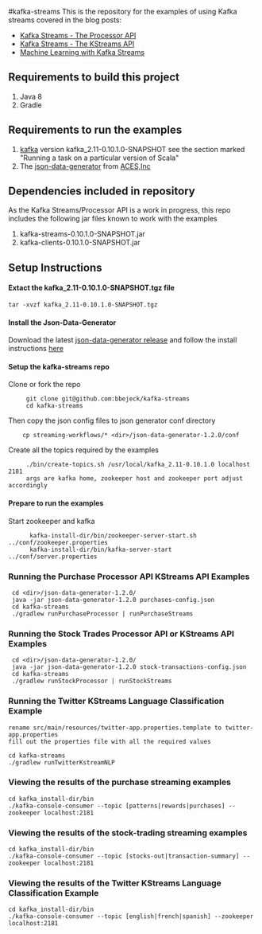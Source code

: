 #kafka-streams
This is the repository for the examples of using Kafka streams covered in the blog posts: 

 *   [Kafka Streams - The Processor API](http://codingjunkie.net/kafka-processor-part1/)
 *   [Kafka Streams - The KStreams API](http://codingjunkie.net/kafka-streams-part2/)
 *   [Machine Learning with Kafka Streams](http://codingjunkie.net/kafka-streams-machine-learning/)


## Requirements to build this project

1.    Java 8
2.    Gradle

## Requirements to run the examples

1.    [kafka](https://github.com/apache/kafka) version kafka_2.11-0.10.1.0-SNAPSHOT see the section marked "Running a task on a particular version of Scala"
2.    The [json-data-generator](https://github.com/acesinc/json-data-generator) from [ACES,Inc](http://acesinc.net/) 


## Dependencies included in repository
As the Kafka Streams/Processor API is a work in progress, this repo includes the following jar files known to work with the examples

1.    kafka-streams-0.10.1.0-SNAPSHOT.jar
2.    kafka-clients-0.10.1.0-SNAPSHOT.jar

## Setup Instructions

#### Extact the kafka_2.11-0.10.1.0-SNAPSHOT.tgz file ####
    tar -xvzf kafka_2.11-0.10.1.0-SNAPSHOT.tgz
    
#### Install the Json-Data-Generator  
Download the latest [json-data-generator release](https://github.com/acesinc/json-data-generator/releases) and follow the install instructions [here](http://acesinc.net/introducing-a-streaming-json-data-generator/)

#### Setup the kafka-streams repo
Clone or fork the repo
```
     git clone git@github.com:bbejeck/kafka-streams    
     cd kafka-streams
```     
Then copy the json config files to json generator conf directory
```
    cp streaming-workflows/* <dir>/json-data-generator-1.2.0/conf
```    
    
Create all the topics required by the examples
```
     ./bin/create-topics.sh /usr/local/kafka_2.11-0.10.1.0 localhost 2181
     args are kafka home, zookeeper host and zookeeper port adjust accordingly
```     

#### Prepare to run the examples 
Start zookeeper and kafka
```
      kafka-install-dir/bin/zookeeper-server-start.sh ../conf/zookeeper.properties
      kafka-install-dir/bin/kafka-server-start ../conf/server.properties
```

### Running the Purchase Processor API KStreams API Examples ###
     cd <dir>/json-data-generator-1.2.0/
     java -jar json-data-generator-1.2.0 purchases-config.json
     cd kafka-streams
     ./gradlew runPurchaseProcessor | runPurchaseStreams
     

### Running the Stock Trades Processor API or KStreams API Examples ###
     cd <dir>/json-data-generator-1.2.0/
     java -jar json-data-generator-1.2.0 stock-transactions-config.json
     cd kafka-streams
     ./gradlew runStockProcessor | runStockStreams
     
### Running the Twitter KStreams Language Classification Example ###
    rename src/main/resources/twitter-app.properties.template to twitter-app.properties 
    fill out the properties file with all the required values
    
    cd kafka-streams
    ./gradlew runTwitterKstreamNLP 

### Viewing the results of the purchase streaming examples ###
    cd kafka_install-dir/bin
    ./kafka-console-consumer --topic [patterns|rewards|purchases] --zookeeper localhost:2181
     
### Viewing the results of the stock-trading streaming examples ###
    cd kafka_install-dir/bin
    ./kafka-console-consumer --topic [stocks-out|transaction-summary] --zookeeper localhost:2181
    
### Viewing the results of the Twitter KStreams Language Classification Example ###
    cd kafka_install-dir/bin
    ./kafka-console-consumer --topic [english|french|spanish] --zookeeper localhost:2181    
          
